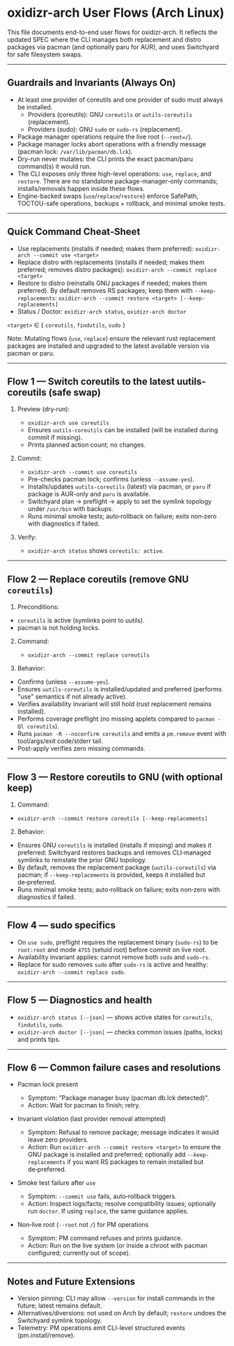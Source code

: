 # oxidizr-arch User Flows (Arch Linux)

This file documents end-to-end user flows for oxidizr-arch. It reflects the updated SPEC where the CLI manages both
replacement and distro packages via pacman (and optionally paru for AUR), and uses Switchyard for safe filesystem swaps.

---

## Guardrails and Invariants (Always On)

- At least one provider of coreutils and one provider of sudo must always be installed.
  - Providers (coreutils): GNU `coreutils` or `uutils-coreutils` (replacement).
  - Providers (sudo): GNU `sudo` or `sudo-rs` (replacement).
- Package manager operations require the live root (`--root=/`).
- Package manager locks abort operations with a friendly message (pacman lock: `/var/lib/pacman/db.lck`).
- Dry-run never mutates: the CLI prints the exact pacman/paru command(s) it would run.
- The CLI exposes only three high-level operations: `use`, `replace`, and `restore`. There are no standalone package-manager-only commands; installs/removals happen inside these flows.
- Engine-backed swaps (`use`/`replace`/`restore`) enforce SafePath, TOCTOU-safe operations, backups + rollback, and minimal smoke tests.

---

## Quick Command Cheat‑Sheet

- Use replacements (installs if needed; makes them preferred): `oxidizr-arch --commit use <target>`
- Replace distro with replacements (installs if needed; makes them preferred; removes distro packages): `oxidizr-arch --commit replace <target>`
- Restore to distro (reinstalls GNU packages if needed; makes them preferred). By default removes RS packages; keep them with `--keep-replacements`: `oxidizr-arch --commit restore <target> [--keep-replacements]`
- Status / Doctor: `oxidizr-arch status`, `oxidizr-arch doctor`

`<target>` ∈ { `coreutils`, `findutils`, `sudo` }

Note: Mutating flows (`use`, `replace`) ensure the relevant rust replacement packages are installed and upgraded to the latest available version via pacman or paru.

---

## Flow 1 — Switch coreutils to the latest uutils-coreutils (safe swap)

1) Preview (dry‑run):
   - `oxidizr-arch use coreutils`
   - Ensures `uutils-coreutils` can be installed (will be installed during commit if missing).
   - Prints planned action count; no changes.

2) Commit:
   - `oxidizr-arch --commit use coreutils`
   - Pre-checks pacman lock; confirms (unless `--assume-yes`).
   - Installs/updates `uutils-coreutils` (latest) via pacman, or `paru` if package is AUR-only and `paru` is available.
   - Switchyard plan → preflight → apply to set the symlink topology under `/usr/bin` with backups.
   - Runs minimal smoke tests; auto‑rollback on failure; exits non‑zero with diagnostics if failed.

3) Verify:
   - `oxidizr-arch status` shows `coreutils: active`.

---

## Flow 2 — Replace coreutils (remove GNU `coreutils`)

1) Preconditions:

- `coreutils` is active (symlinks point to uutils).
- pacman is not holding locks.

2) Command:
   - `oxidizr-arch --commit replace coreutils`

3) Behavior:

- Confirms (unless `--assume-yes`).
- Ensures `uutils-coreutils` is installed/updated and preferred (performs "use" semantics if not already active).
- Verifies availability invariant will still hold (rust replacement remains installed).
- Performs coverage preflight (no missing applets compared to `pacman -Ql coreutils`).
- Runs `pacman -R --noconfirm coreutils` and emits a `pm.remove` event with tool/args/exit code/stderr tail.
- Post-apply verifies zero missing commands.

---

## Flow 3 — Restore coreutils to GNU (with optional keep)

1) Command:

- `oxidizr-arch --commit restore coreutils [--keep-replacements]`

2) Behavior:

- Ensures GNU `coreutils` is installed (installs if missing) and makes it preferred: Switchyard restores backups and removes CLI‑managed symlinks to reinstate the prior GNU topology.
- By default, removes the replacement package (`uutils-coreutils`) via pacman; if `--keep-replacements` is provided, keeps it installed but de‑preferred.
- Runs minimal smoke tests; auto‑rollback on failure; exits non‑zero with diagnostics if failed.

---

## Flow 4 — sudo specifics

- On `use sudo`, preflight requires the replacement binary (`sudo-rs`) to be `root:root` and mode `4755` (setuid root) before commit on live root.
- Availability invariant applies: cannot remove both `sudo` and `sudo-rs`.
- Replace for sudo removes `sudo` after `sudo-rs` is active and healthy: `oxidizr-arch --commit replace sudo`.

---

## Flow 5 — Diagnostics and health

- `oxidizr-arch status [--json]` — shows active states for `coreutils`, `findutils`, `sudo`.
- `oxidizr-arch doctor [--json]` — checks common issues (paths, locks) and prints tips.

---

## Flow 6 — Common failure cases and resolutions

- Pacman lock present
  - Symptom: "Package manager busy (pacman db.lck detected)".
  - Action: Wait for pacman to finish; retry.

- Invariant violation (last provider removal attempted)
  - Symptom: Refusal to remove package; message indicates it would leave zero providers.
  - Action: Run `oxidizr-arch --commit restore <target>` to ensure the GNU package is installed and preferred; optionally add `--keep-replacements` if you want RS packages to remain installed but de‑preferred.

- Smoke test failure after `use`
  - Symptom: `--commit use` fails, auto‑rollback triggers.
  - Action: Inspect logs/facts; resolve compatibility issues; optionally run `doctor`. If using `replace`, the same guidance applies.

- Non‑live root (`--root` not `/`) for PM operations
  - Symptom: PM command refuses and prints guidance.
  - Action: Run on the live system (or inside a chroot with pacman configured; currently out of scope).

---

## Notes and Future Extensions

- Version pinning: CLI may allow `--version` for install commands in the future; latest remains default.
- Alternatives/diversions: not used on Arch by default; `restore` undoes the Switchyard symlink topology.
- Telemetry: PM operations emit CLI-level structured events (pm.install/remove).
